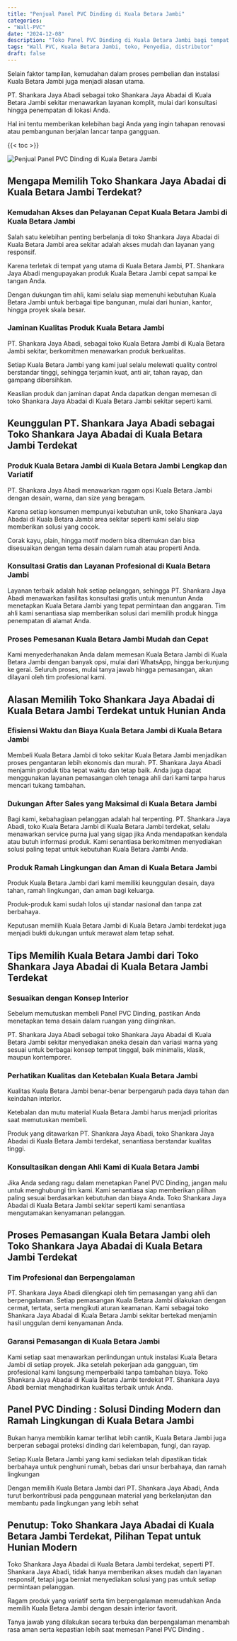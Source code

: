 ```yaml
---
title: "Penjual Panel PVC Dinding di Kuala Betara Jambi"
categories: 
- "Wall-PVC"
date: "2024-12-08"
description: "Toko Panel PVC Dinding di Kuala Betara Jambi bagi tempat tinggal, perkantoran, dan ritel. Produk berkualitas, pilihan motif, pilihan warna modern, dengan servis penempatan ditangani oleh tenaga ahli berpengalaman serta garansi resmi!|Servis penjualan Panel PVC Dinding di Kuala Betara Jambi bagi keperluan hunian, office, atau ritel, dengan material terbaik dan penempatan oleh tim berpengalaman serta garansi resmi.|Solusi Panel PVC Dinding di Kuala Betara Jambi yang terbukti untuk rumah, office, serta ritel, dengan produk unggulan dan penempatan oleh tenaga ahli berpengalaman dan garansi resmi.|Distribusi Panel PVC Dinding di Kuala Betara Jambi bagi hunian, kantor, serta ritel, beserta produk terbaik dan instalasi dikerjakan oleh teknisi berpengalaman, disertai beserta kepastian resmi.}"
tags: "Wall PVC, Kuala Betara Jambi, toko, Penyedia, distributor"
draft: false
---
```


Selain faktor tampilan, kemudahan dalam proses pembelian dan instalasi Kuala Betara Jambi juga menjadi alasan utama.

PT. Shankara Jaya Abadi sebagai toko Shankara Jaya Abadai di Kuala Betara Jambi sekitar menawarkan layanan komplit, mulai dari konsultasi hingga penempatan di lokasi Anda.

Hal ini tentu memberikan kelebihan bagi Anda yang ingin tahapan renovasi atau pembangunan berjalan lancar tanpa gangguan.

{{< toc >}}

![Penjual Panel PVC Dinding di Kuala Betara Jambi](/images/Wall-PVC/Penjual-Panel-PVC-Dinding-di-Kuala-Betara-Jambi.png)


## Mengapa Memilih Toko Shankara Jaya Abadai di Kuala Betara Jambi Terdekat?

### Kemudahan Akses dan Pelayanan Cepat Kuala Betara Jambi di Kuala Betara Jambi

Salah satu kelebihan penting berbelanja di toko Shankara Jaya Abadai di Kuala Betara Jambi area sekitar adalah akses mudah dan layanan yang responsif.

Karena terletak di tempat yang utama di Kuala Betara Jambi, PT. Shankara Jaya Abadi mengupayakan produk Kuala Betara Jambi cepat sampai ke tangan Anda.

Dengan dukungan tim ahli, kami selalu siap memenuhi kebutuhan Kuala Betara Jambi untuk berbagai tipe bangunan, mulai dari hunian, kantor, hingga proyek skala besar.

### Jaminan Kualitas Produk Kuala Betara Jambi

PT. Shankara Jaya Abadi, sebagai toko Kuala Betara Jambi di Kuala Betara Jambi sekitar, berkomitmen menawarkan produk berkualitas.

Setiap Kuala Betara Jambi yang kami jual selalu melewati quality control berstandar tinggi, sehingga terjamin kuat, anti air, tahan rayap, dan gampang dibersihkan.

Keaslian produk dan jaminan dapat Anda dapatkan dengan memesan di toko Shankara Jaya Abadai di Kuala Betara Jambi sekitar seperti kami.

## Keunggulan PT. Shankara Jaya Abadi sebagai Toko Shankara Jaya Abadai di Kuala Betara Jambi Terdekat

### Produk Kuala Betara Jambi di Kuala Betara Jambi Lengkap dan Variatif

PT. Shankara Jaya Abadi menawarkan ragam opsi Kuala Betara Jambi dengan desain, warna, dan size yang beragam.

Karena setiap konsumen mempunyai kebutuhan unik, toko Shankara Jaya Abadai di Kuala Betara Jambi area sekitar seperti kami selalu siap memberikan solusi yang cocok.

Corak kayu, plain, hingga motif modern bisa ditemukan dan bisa disesuaikan dengan tema desain dalam rumah atau properti Anda.

### Konsultasi Gratis dan Layanan Profesional di Kuala Betara Jambi

Layanan terbaik adalah hak setiap pelanggan, sehingga PT. Shankara Jaya Abadi menawarkan fasilitas konsultasi gratis untuk menuntun Anda menetapkan Kuala Betara Jambi yang tepat permintaan dan anggaran. Tim ahli kami senantiasa siap memberikan solusi dari memilih produk hingga penempatan di alamat Anda.

### Proses Pemesanan Kuala Betara Jambi Mudah dan Cepat

Kami menyederhanakan Anda dalam memesan Kuala Betara Jambi di Kuala Betara Jambi dengan banyak opsi, mulai dari WhatsApp, hingga berkunjung ke gerai. Seluruh proses, mulai tanya jawab hingga pemasangan, akan dilayani oleh tim profesional kami.

## Alasan Memilih Toko Shankara Jaya Abadai di Kuala Betara Jambi Terdekat untuk Hunian Anda

### Efisiensi Waktu dan Biaya Kuala Betara Jambi di Kuala Betara Jambi

Membeli Kuala Betara Jambi di toko sekitar Kuala Betara Jambi menjadikan proses pengantaran lebih ekonomis dan murah. PT. Shankara Jaya Abadi menjamin produk tiba tepat waktu dan tetap baik. Anda juga dapat menggunakan layanan pemasangan oleh tenaga ahli dari kami tanpa harus mencari tukang tambahan.

### Dukungan After Sales yang Maksimal di Kuala Betara Jambi

Bagi kami, kebahagiaan pelanggan adalah hal terpenting. PT. Shankara Jaya Abadi, toko Kuala Betara Jambi di Kuala Betara Jambi terdekat, selalu menawarkan service purna jual yang sigap jika Anda mendapatkan kendala atau butuh informasi produk. Kami senantiasa berkomitmen menyediakan solusi paling tepat untuk kebutuhan Kuala Betara Jambi Anda.

### Produk Ramah Lingkungan dan Aman di Kuala Betara Jambi

Produk Kuala Betara Jambi dari kami memiliki keunggulan desain, daya tahan, ramah lingkungan, dan aman bagi keluarga.

Produk-produk kami sudah lolos uji standar nasional dan tanpa zat berbahaya.

Keputusan memilih Kuala Betara Jambi di Kuala Betara Jambi terdekat juga menjadi bukti dukungan untuk merawat alam tetap sehat.

## Tips Memilih Kuala Betara Jambi dari Toko Shankara Jaya Abadai di Kuala Betara Jambi Terdekat

### Sesuaikan dengan Konsep Interior 

Sebelum memutuskan membeli Panel PVC Dinding, pastikan Anda menetapkan tema desain dalam ruangan yang diinginkan.

PT. Shankara Jaya Abadi sebagai toko Shankara Jaya Abadai di Kuala Betara Jambi sekitar menyediakan aneka desain dan variasi warna yang sesuai untuk berbagai konsep tempat tinggal, baik minimalis, klasik, maupun kontemporer.

### Perhatikan Kualitas dan Ketebalan Kuala Betara Jambi

Kualitas Kuala Betara Jambi benar-benar berpengaruh pada daya tahan dan keindahan interior.

Ketebalan dan mutu material Kuala Betara Jambi harus menjadi prioritas saat memutuskan membeli.

Produk yang ditawarkan PT. Shankara Jaya Abadi, toko Shankara Jaya Abadai di Kuala Betara Jambi terdekat, senantiasa berstandar kualitas tinggi.

### Konsultasikan dengan Ahli Kami di Kuala Betara Jambi

Jika Anda sedang ragu dalam menetapkan Panel PVC Dinding, jangan malu untuk menghubungi tim kami. Kami senantiasa siap memberikan pilihan paling sesuai berdasarkan kebutuhan dan biaya Anda. Toko Shankara Jaya Abadai di Kuala Betara Jambi sekitar seperti kami senantiasa mengutamakan kenyamanan pelanggan.

## Proses Pemasangan Kuala Betara Jambi oleh Toko Shankara Jaya Abadai di Kuala Betara Jambi Terdekat

### Tim Profesional dan Berpengalaman

PT. Shankara Jaya Abadi dilengkapi oleh tim pemasangan yang ahli dan berpengalaman. Setiap pemasangan Kuala Betara Jambi dilakukan dengan cermat, tertata, serta mengikuti aturan keamanan. Kami sebagai toko Shankara Jaya Abadai di Kuala Betara Jambi sekitar bertekad menjamin hasil unggulan demi kenyamanan Anda.

### Garansi Pemasangan di Kuala Betara Jambi

Kami setiap saat menawarkan perlindungan untuk instalasi Kuala Betara Jambi di setiap proyek. Jika setelah pekerjaan ada gangguan, tim profesional kami langsung memperbaiki tanpa tambahan biaya. Toko Shankara Jaya Abadai di Kuala Betara Jambi terdekat PT. Shankara Jaya Abadi berniat menghadirkan kualitas terbaik untuk Anda.

##  Panel PVC Dinding : Solusi Dinding Modern dan Ramah Lingkungan di Kuala Betara Jambi

Bukan hanya membikin kamar terlihat lebih cantik, Kuala Betara Jambi juga berperan sebagai proteksi dinding dari kelembapan, fungi, dan rayap.

Setiap Kuala Betara Jambi yang kami sediakan telah dipastikan tidak berbahaya untuk penghuni rumah, bebas dari unsur berbahaya, dan ramah lingkungan

Dengan memilih Kuala Betara Jambi dari PT. Shankara Jaya Abadi, Anda turut berkontribusi pada penggunaan material yang berkelanjutan dan membantu pada lingkungan yang lebih sehat

## Penutup: Toko Shankara Jaya Abadai di Kuala Betara Jambi Terdekat, Pilihan Tepat untuk Hunian Modern

Toko Shankara Jaya Abadai di Kuala Betara Jambi terdekat, seperti PT. Shankara Jaya Abadi, tidak hanya memberikan akses mudah dan layanan responsif, tetapi juga berniat menyediakan solusi yang pas untuk setiap permintaan pelanggan.

Ragam produk yang variatif serta tim berpengalaman memudahkan Anda memilih Kuala Betara Jambi dengan desain interior favorit.

Tanya jawab yang dilakukan secara terbuka dan berpengalaman menambah rasa aman serta kepastian lebih saat memesan  Panel PVC Dinding .